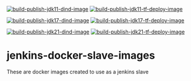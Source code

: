 [![build-publish-jdk11-dind-image](https://github.com/devwithkrishna/jenkins-docker-slave-images/actions/workflows/build-publish-jdk11-dind-image.yaml/badge.svg)](https://github.com/devwithkrishna/jenkins-docker-slave-images/actions/workflows/build-publish-jdk11-dind-image.yaml)
[![build-publish-jdk11-tf-deploy-image](https://github.com/devwithkrishna/jenkins-docker-slave-images/actions/workflows/build-publish-jdk11-tf-depoy-image.yaml/badge.svg)](https://github.com/devwithkrishna/jenkins-docker-slave-images/actions/workflows/build-publish-jdk11-tf-depoy-image.yaml)

[![build-publish-jdk17-dind-image](https://github.com/devwithkrishna/jenkins-docker-slave-images/actions/workflows/build-publish-jdk17-dind-image.yaml/badge.svg)](https://github.com/devwithkrishna/jenkins-docker-slave-images/actions/workflows/build-publish-jdk17-dind-image.yaml)
[![build-publish-jdk17-tf-deploy-image](https://github.com/devwithkrishna/jenkins-docker-slave-images/actions/workflows/build-publish-jdk17-tf-depoy-image.yaml/badge.svg)](https://github.com/devwithkrishna/jenkins-docker-slave-images/actions/workflows/build-publish-jdk17-tf-depoy-image.yaml)

[![build-publish-jdk21-dind-image](https://github.com/devwithkrishna/jenkins-docker-slave-images/actions/workflows/build-publish-jdk21-dind-image.yaml/badge.svg)](https://github.com/devwithkrishna/jenkins-docker-slave-images/actions/workflows/build-publish-jdk21-dind-image.yaml)
[![build-publish-jdk21-tf-deploy-image](https://github.com/devwithkrishna/jenkins-docker-slave-images/actions/workflows/build-publish-jdk21-tf-depoy-image.yaml/badge.svg)](https://github.com/devwithkrishna/jenkins-docker-slave-images/actions/workflows/build-publish-jdk21-tf-depoy-image.yaml)

# jenkins-docker-slave-images
These are docker images created to use as a jenkins slave

